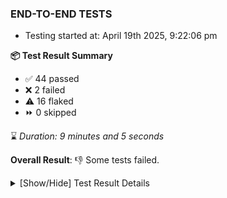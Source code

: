 ### END-TO-END TESTS

- Testing started at: April 19th 2025, 9:22:06 pm

**📦 Test Result Summary**

- ✅ 44 passed
- ❌ 2 failed
- ⚠️ 16 flaked
- ⏩ 0 skipped

⌛ _Duration: 9 minutes and 5 seconds_

**Overall Result**: 👎 Some tests failed.



<details>
    <summary>[Show/Hide] Test Result Details</summary>
    <div markdown="1">

| Test | Browser | Test Case | Tags | Result |
| :---: | :---: | :--- | :---: | :---: |
| 1 | chromium-meshery-provider | Add a cluster connection by uploading kubeconfig file | unstable | ⚠️ |
| 2 | chromium-meshery-provider | Transition to disconnected state and then back to connected state | unstable | ⚠️ |
| 3 | chromium-meshery-provider | Transition to ignored state and then back to connected state | unstable | ⚠️ |
| 4 | chromium-meshery-provider | Transition to not found state and then back to connected state | unstable | ⚠️ |
| 5 | chromium-meshery-provider | Delete Kubernetes cluster connections | unstable | ⚠️ |
| 6 | chromium-meshery-provider | Configure Existing Istio adapter through Mesh Adapter URL from Management page | unstable | ⚠️ |
| 7 | chromium-meshery-provider | Add performance profile with load generator &quot;fortio&quot; and service mesh &quot;None&quot; | unstable | ⚠️ |
| 8 | chromium-meshery-provider | Connect to Meshery Istio Adapter and configure it |  | ❌ |
| 9 | chromium-meshery-provider | Ping Istio Adapter | unstable | ⚠️ |
| 10 | chromium-local-provider | Add a cluster connection by uploading kubeconfig file | unstable | ⚠️ |
| 11 | chromium-local-provider | Transition to disconnected state and then back to connected state | unstable | ⚠️ |
| 12 | chromium-local-provider | Transition to ignored state and then back to connected state | unstable | ⚠️ |
| 13 | chromium-local-provider | Transition to not found state and then back to connected state | unstable | ⚠️ |
| 14 | chromium-local-provider | Delete Kubernetes cluster connections | unstable | ⚠️ |
| 15 | chromium-meshery-provider | View detailed result of a performance profile (Graph Visualiser) with load generator &quot;fortio&quot; and service mesh &quot;None&quot; | unstable | ⚠️ |
| 16 | chromium-local-provider | Configure Existing Istio adapter through Mesh Adapter URL from Management page | unstable | ⚠️ |
| 17 | chromium-local-provider | Add performance profile with load generator &quot;fortio&quot; and service mesh &quot;None&quot; | unstable | ⚠️ |
| 18 | chromium-meshery-provider | Edit the configuration of a performance profile with load generator &quot;fortio&quot; and service mesh &quot;None&quot; | unstable | ⚠️ |
| 19 | chromium-local-provider | Connect to Meshery Istio Adapter and configure it |  | ❌ |
| 20 | chromium-local-provider | Ping Istio Adapter | unstable | ⚠️ |
| 21 | chromium-local-provider | View detailed result of a performance profile (Graph Visualiser) with load generator &quot;fortio&quot; and service mesh &quot;None&quot; | unstable | ⚠️ |
| 22 | chromium-meshery-provider | Compare test of a performance profile with load generator &quot;fortio&quot; and service mesh &quot;None&quot; | unstable | ⚠️ |
| 23 | chromium-local-provider | Edit the configuration of a performance profile with load generator &quot;fortio&quot; and service mesh &quot;None&quot; | unstable | ⚠️ |
| 24 | chromium-meshery-provider | Delete a performance profile with load generator &quot;fortio&quot; and service mesh &quot;None&quot; | unstable | ⚠️ |
| 25 | chromium-local-provider | Compare test of a performance profile with load generator &quot;fortio&quot; and service mesh &quot;None&quot; | unstable | ⚠️ |
| 26 | chromium-local-provider | Delete a performance profile with load generator &quot;fortio&quot; and service mesh &quot;None&quot; | unstable | ⚠️ |

</div>
</details>


<!-- To see the full report, please visit our CI/CD pipeline with reporter. -->